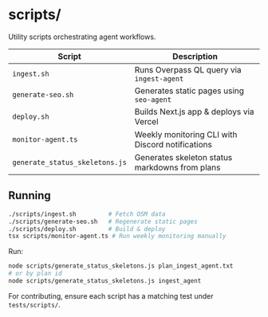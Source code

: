 # scripts/

Utility scripts orchestrating agent workflows.

| Script | Description |
|--------|-------------|
| `ingest.sh` | Runs Overpass QL query via `ingest-agent` |
| `generate-seo.sh` | Generates static pages using `seo-agent` |
| `deploy.sh` | Builds Next.js app & deploys via Vercel |
| `monitor-agent.ts` | Weekly monitoring CLI with Discord notifications |
| `generate_status_skeletons.js` | Generates skeleton status markdowns from plans |

## Running
```bash
./scripts/ingest.sh         # Fetch OSM data
./scripts/generate-seo.sh   # Regenerate static pages
./scripts/deploy.sh         # Build & deploy
tsx scripts/monitor-agent.ts # Run weekly monitoring manually
```

Run:
```bash
node scripts/generate_status_skeletons.js plan_ingest_agent.txt
# or by plan id
node scripts/generate_status_skeletons.js ingest_agent
```

For contributing, ensure each script has a matching test under `tests/scripts/`. 